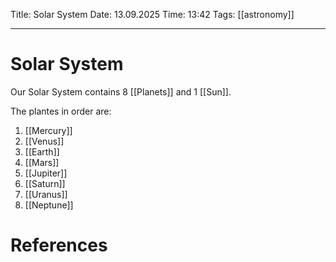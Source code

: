 Title: Solar System
Date: 13.09.2025
Time: 13:42
Tags: [[astronomy]] 

---
# Solar System

Our Solar System contains 8 [[Planets]] and 1 [[Sun]].

The plantes in order are:
1. [[Mercury]]
2. [[Venus]]
3. [[Earth]]
4. [[Mars]]
5. [[Jupiter]]
6. [[Saturn]]
7. [[Uranus]]
8. [[Neptune]]



# References